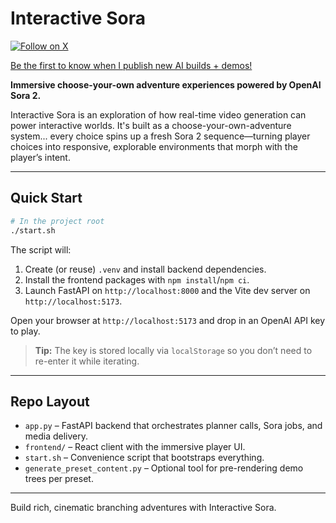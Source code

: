 # Interactive Sora

[![Follow on X](https://img.shields.io/twitter/follow/mattshumer_?style=social)](https://x.com/mattshumer_)

[Be the first to know when I publish new AI builds + demos!](https://href.li/?https://cbyy8kpgxri.typeform.com/to/CsYODv0D)

**Immersive choose-your-own adventure experiences powered by OpenAI Sora 2.**

Interactive Sora is an exploration of how real-time video generation can power interactive worlds. It's built as a choose-your-own-adventure system... every choice spins up a fresh Sora 2 sequence—turning player choices into responsive, explorable environments that morph with the player’s intent.

---

## Quick Start

```bash
# In the project root
./start.sh
```

The script will:

1. Create (or reuse) `.venv` and install backend dependencies.
2. Install the frontend packages with `npm install`/`npm ci`.
3. Launch FastAPI on `http://localhost:8000` and the Vite dev server on `http://localhost:5173`.

Open your browser at `http://localhost:5173` and drop in an OpenAI API key to play.

> **Tip:** The key is stored locally via `localStorage` so you don’t need to re-enter it while iterating.

---

## Repo Layout

- `app.py` – FastAPI backend that orchestrates planner calls, Sora jobs, and media delivery.
- `frontend/` – React client with the immersive player UI.
- `start.sh` – Convenience script that bootstraps everything.
- `generate_preset_content.py` – Optional tool for pre-rendering demo trees per preset.

---

Build rich, cinematic branching adventures with Interactive Sora.
